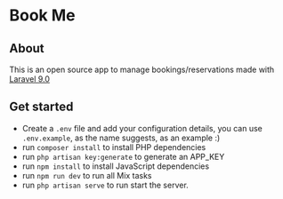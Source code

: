 # Book Me

## About

This is an open source app to manage bookings/reservations made with [Laravel 9.0](https://laravel.com/docs/9.x)

## Get started

-   Create a `.env` file and add your configuration details, you can use `.env.example`, as the name suggests, as an example :)
-   run `composer install` to install PHP dependencies
-   run `php artisan key:generate` to generate an APP_KEY
-   run `npm install` to install JavaScript dependencies
-   run `npm run dev` to run all Mix tasks
-   run `php artisan serve` to run start the server.
